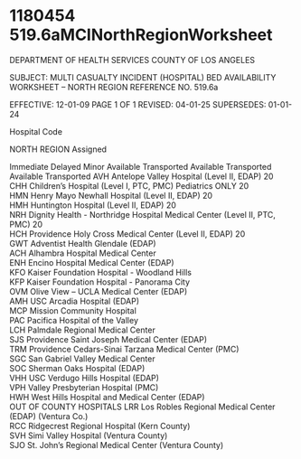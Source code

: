 # 1180454 519.6aMCINorthRegionWorksheet

DEPARTMENT OF HEALTH SERVICES 
COUNTY OF LOS ANGELES 
 
SUBJECT: MULTI CASUALTY INCIDENT (HOSPITAL) 
BED AVAILABILITY WORKSHEET – NORTH REGION REFERENCE NO. 519.6a 
 
 
EFFECTIVE: 12-01-09 PAGE 1 OF 1 
REVISED: 04-01-25 
SUPERSEDES: 01-01-24 
 
Hospital 
Code
 
NORTH REGION 
Assigned
 
Immediate Delayed Minor 
Available Transported Available Transported Available Transported 
AVH Antelope Valley Hospital (Level II, EDAP) 20       
CHH Children’s Hospital (Level I, PTC, PMC) Pediatrics ONLY 20       
HMN Henry Mayo Newhall Hospital (Level II, EDAP) 20       
HMH Huntington Hospital (Level II, EDAP) 20       
NRH 
Dignity Health - Northridge Hospital Medical Center (Level II, 
PTC, PMC) 
20       
HCH Providence Holy Cross Medical Center (Level II, EDAP) 20       
GWT Adventist Health Glendale (EDAP)        
ACH Alhambra Hospital Medical Center        
ENH Encino Hospital Medical Center (EDAP)        
KFO Kaiser Foundation Hospital - Woodland Hills        
KFP Kaiser Foundation Hospital - Panorama City        
OVM Olive View – UCLA Medical Center (EDAP)        
AMH USC Arcadia Hospital (EDAP)        
MCP Mission Community Hospital        
PAC Pacifica Hospital of the Valley        
LCH Palmdale Regional Medical Center        
SJS Providence Saint Joseph Medical Center (EDAP)        
TRM Providence Cedars-Sinai Tarzana Medical Center (PMC)        
SGC San Gabriel Valley Medical Center        
SOC Sherman Oaks Hospital (EDAP)        
VHH USC Verdugo Hills Hospital (EDAP)        
VPH Valley Presbyterian Hospital (PMC)        
HWH West Hills Hospital and Medical Center (EDAP)        
OUT OF COUNTY HOSPITALS 
LRR Los Robles Regional Medical Center (EDAP) (Ventura Co.)        
RCC Ridgecrest Regional Hospital (Kern County)        
SVH Simi Valley Hospital (Ventura County)        
SJO St. John’s Regional Medical Center (Ventura County)
